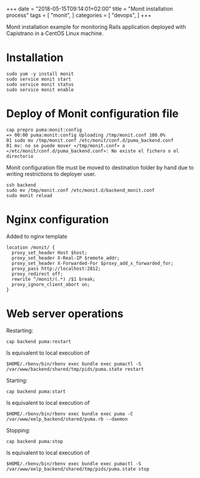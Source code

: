 +++
date = "2018-05-15T09:14:01+02:00"
title = "Monit installation process"
tags = [
  "monit",
]
categories = [
  "devops",
]
+++

Monit installation example for monitoring Rails application deployed with Capistrano in a CentOS Linux machine.

<!--more-->

# Installation

    sudo yum -y install monit
    sudo service monit start
    sudo service monit status
    sudo service monit enable

# Deploy of Monit configuration file

    cap prepro puma:monit:config
    => 00:00 puma:monit:config Uploading /tmp/monit.conf 100.0%
    01 sudo mv /tmp/monit.conf /etc/monit/conf.d/puma_backend.conf
    01 mv: no se puede mover «/tmp/monit.conf» a «/etc/monit/conf.d/puma_backend.conf»: No existe el fichero o el directorio

Monit configuration file must be moved to destination folder by hand due to writing restrictions to deployer user.

    ssh backend
    sudo mv /tmp/monit.conf /etc/monit.d/backend_monit.conf
    sudo monit reload

# Nginx configuration

Added to nginx template

    location /monit/ {
      proxy_set_header Host $host;
      proxy_set_header X-Real-IP $remote_addr;
      proxy_set_header X-Forwarded-For $proxy_add_x_forwarded_for;
      proxy_pass http://localhost:2812;
      proxy_redirect off;
      rewrite ^/monit/(.*) /$1 break;
      proxy_ignore_client_abort on;
    }

# Web server operations

Restarting:

    cap backend puma:restart

Is equivalent to local execution of

    $HOME/.rbenv/bin/rbenv exec bundle exec pumactl -S /var/www/backend/shared/tmp/pids/puma.state restart

Starting:

    cap backend puma:start

Is equivalent to local execution of

    $HOME/.rbenv/bin/rbenv exec bundle exec puma -C /var/www/eelp_backend/shared/puma.rb --daemon

Stopping:

    cap backend puma:stop

Is equivalent to local execution of

    $HOME/.rbenv/bin/rbenv exec bundle exec pumactl -S /var/www/eelp_backend/shared/tmp/pids/puma.state stop